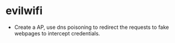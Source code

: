 # evilwifi
- Create a AP, use dns poisoning to redirect the requests to fake webpages to intercept credentials. 
